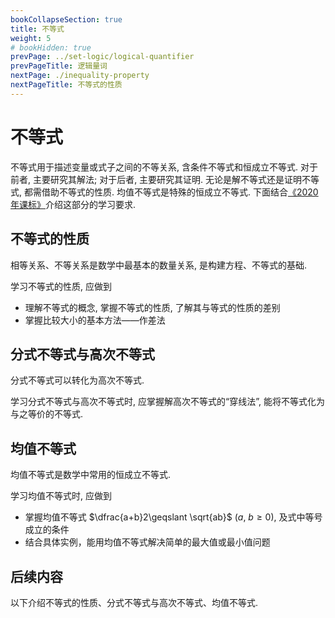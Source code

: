 ```yaml
---
bookCollapseSection: true
title: 不等式
weight: 5
# bookHidden: true
prevPage: ../set-logic/logical-quantifier
prevPageTitle: 逻辑量词
nextPage: ./inequality-property
nextPageTitle: 不等式的性质
---
```


# 不等式

不等式用于描述变量或式子之间的不等关系, 含条件不等式和恒成立不等式. 对于前者, 主要研究其解法; 对于后者, 主要研究其证明. 无论是解不等式还是证明不等式, 都需借助不等式的性质. 均值不等式是特殊的恒成立不等式. 下面结合[《2020 年课标》](/#2020年课标)介绍这部分的学习要求.

## 不等式的性质

相等关系、不等关系是数学中最基本的数量关系, 是构建方程、不等式的基础. 

学习不等式的性质, 应做到
- 理解不等式的概念, 掌握不等式的性质, 了解其与等式的性质的差别
- 掌握比较大小的基本方法——作差法

## 分式不等式与高次不等式

分式不等式可以转化为高次不等式.

学习分式不等式与高次不等式时, 应掌握解高次不等式的“穿线法”, 能将不等式化为与之等价的不等式.

## 均值不等式

均值不等式是数学中常用的恒成立不等式.

学习均值不等式时, 应做到
- 掌握均值不等式 $\dfrac{a+b}2\geqslant \sqrt{ab}$ ($a$, $b\geqslant 0$), 及式中等号成立的条件
- 结合具体实例，能用均值不等式解决简单的最大值或最小值问题

## 后续内容

以下介绍不等式的性质、分式不等式与高次不等式、均值不等式.
